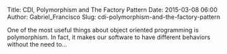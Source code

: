 Title: CDI, Polymorphism and The Factory Pattern
Date: 2015-03-08 06:00
Author: Gabriel_Francisco
Slug: cdi-polymorphism-and-the-factory-pattern

One of the most useful things about object oriented programming is
polymorphism. In fact, it makes our software to have different behaviors
without the need to...

